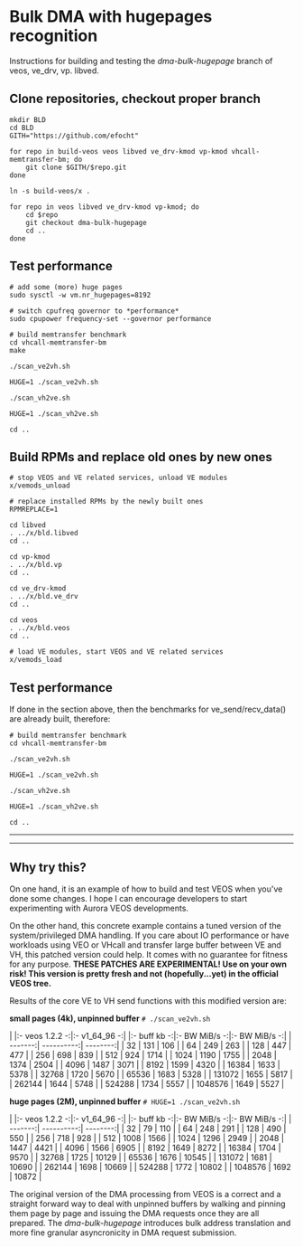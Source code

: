 # Bulk DMA with hugepages recognition

Instructions for building and testing the *dma-bulk-hugepage* branch of veos, ve_drv, vp. libved.

## Clone repositories, checkout proper branch

```
mkdir BLD
cd BLD
GITH="https://github.com/efocht"

for repo in build-veos veos libved ve_drv-kmod vp-kmod vhcall-memtransfer-bm; do
    git clone $GITH/$repo.git
done

ln -s build-veos/x .

for repo in veos libved ve_drv-kmod vp-kmod; do
    cd $repo
    git checkout dma-bulk-hugepage
    cd ..
done
```

## Test performance

```
# add some (more) huge pages
sudo sysctl -w vm.nr_hugepages=8192

# switch cpufreq governor to *performance*
sudo cpupower frequency-set --governor performance

# build memtransfer benchmark
cd vhcall-memtransfer-bm
make

./scan_ve2vh.sh

HUGE=1 ./scan_ve2vh.sh

./scan_vh2ve.sh

HUGE=1 ./scan_vh2ve.sh

cd ..
```


## Build RPMs and replace old ones by new ones

```
# stop VEOS and VE related services, unload VE modules
x/vemods_unload

# replace installed RPMs by the newly built ones
RPMREPLACE=1

cd libved
. ../x/bld.libved
cd ..

cd vp-kmod
. ../x/bld.vp
cd ..

cd ve_drv-kmod
. ../x/bld.ve_drv
cd ..

cd veos
. ../x/bld.veos
cd ..

# load VE modules, start VEOS and VE related services
x/vemods_load
```

## Test performance

If done in the section above, then the benchmarks for ve_send/recv_data() are already built, therefore:

```
# build memtransfer benchmark
cd vhcall-memtransfer-bm

./scan_ve2vh.sh

HUGE=1 ./scan_ve2vh.sh

./scan_vh2ve.sh

HUGE=1 ./scan_vh2ve.sh

cd ..
```

----------

----------

## Why try this?

On one hand, it is an example of how to build and test VEOS when
you've done some changes. I hope I can encourage developers to start
experimenting with Aurora VEOS developments.


On the other hand, this concrete example contains a tuned version of
the system/privileged DMA handling. If you care about IO performance
or have workloads using VEO or VHcall and transfer large buffer
between VE and VH, this patched version could help. It comes with no
guarantee for fitness for any purpose. **THESE PATCHES ARE
EXPERIMENTAL! Use on your own risk! This version is pretty fresh and
not (hopefully...yet) in the official VEOS tree.**

Results of the core VE to VH send functions with this modified version are:

**small pages (4k), unpinned buffer**
`# ./scan_ve2vh.sh`

|         |:- veos 1.2.2 -:|:- v1_64_96 -:|
|:- buff kb -:|:-  BW MiB/s -:|:- BW MiB/s -:|
| -------:| ----------:| --------:|
|      32 |      131   |      106 |
|      64 |      249   |      263 |
|     128 |      447   |      477 |
|     256 |      698   |      839 |
|     512 |      924   |     1714 |
|    1024 |     1190   |     1755 |
|    2048 |     1374   |     2504 |
|    4096 |     1487   |     3071 |
|    8192 |     1599   |     4320 |
|   16384 |     1633   |     5378 |
|   32768 |     1720   |     5670 |
|   65536 |     1683   |     5328 |
|  131072 |     1655   |     5817 |
|  262144 |     1644   |     5748 |
|  524288 |     1734   |     5557 |
| 1048576 |     1649   |     5527 |


**huge pages (2M), unpinned buffer**
`# HUGE=1 ./scan_ve2vh.sh`

|         |:- veos 1.2.2 -:|:- v1_64_96 -:|
|:- buff kb -:|:-  BW MiB/s -:|:- BW MiB/s -:|
| -------:| ----------:| --------:|
|      32 |         79 |     110  |
|      64 |        248 |     291  |
|     128 |        490 |     550  |
|     256 |        718 |     928  |
|     512 |       1008 |    1566  |
|    1024 |       1296 |    2949  |
|    2048 |       1447 |    4421  |
|    4096 |       1566 |    6905  |
|    8192 |       1649 |    8272  |
|   16384 |       1704 |    9570  |
|   32768 |       1725 |   10129  |
|   65536 |       1676 |   10545  |
|  131072 |       1681 |   10690  |
|  262144 |       1698 |   10669  |
|  524288 |       1772 |   10802  |
| 1048576 |       1692 |   10872  |

The original version of the DMA processing from VEOS is a correct and
a straight forward way to deal with unpinned buffers by walking and
pinning them page by page and issuing the DMA requests once they are
all prepared. The *dma-bulk-hugepage* introduces bulk address
translation and more fine granular asyncronicity in DMA request
submission.

